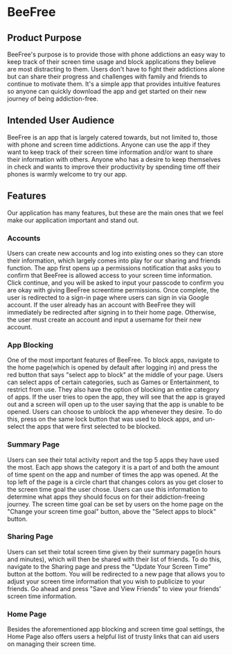 # BeeFree
## Product Purpose
BeeFree's purpose is to provide those with phone addictions an easy way to keep track of their screen time usage and block applications they believe are most distracting to them.
Users don't have to fight their addictions alone but can share their progress and challenges with family and friends to continue to motivate them. It's a simple app that 
provides intuitive features so anyone can quickly download the app and get started on their new journey of being addiction-free.
## Intended User Audience
BeeFree is an app that is largely catered towards, but not limited to, those with phone and screen time addictions. Anyone can use the app if they want to
keep track of their screen time information and/or want to share their information with others. Anyone who has a desire to keep themselves in check and wants to improve 
their productivity by spending time off their phones is warmly welcome to try our app.
## Features
Our application has many features, but these are the main ones that we feel make our application important and stand out. 
### Accounts
Users can create new accounts and log into existing ones so they can store their information, which largely comes into play for our sharing and friends function. The app first opens up a permissions notification that asks you to confirm that BeeFree is allowed access to your screen time information. Click continue, and you will be asked to input your passcode to confirm you are okay with giving BeeFree screentime permissions. Once complete, the user is redirected to a sign-in page where users can sign in via Google account. If the user already has an account with BeeFree they will immediately be redirected after signing in to their home page. Otherwise, the user must create an account and input a username for their new account. 
### App Blocking
One of the most important features of BeeFree. To block apps, navigate to the home page(which is opened by default after logging in) and press the red button that says "select app to block" at the middle of your page. Users can select apps of certain categories, such as Games or Entertainment, to restrict from use. They also have the option of blocking an entire category of apps. If the user tries to open the app,
they will see that the app is grayed out and a screen will open up to the user saying that the app is unable to be opened. Users can choose to unblock the app whenever they desire. To do this, press on the same lock button that was used to block apps, and un-select the apps that were first selected to be blocked.
### Summary Page
Users can see their total activity report and the top 5 apps they have used the most. Each app shows the category it is a part of and both the amount of time spent on the app and number of times the app was opened. At the top left of the page is a circle chart that changes colors as you get closer to the screen time goal the user chose.  Users can use this information to determine what apps they should focus on for their addiction-freeing journey. The screen time goal can be set by users on the home page on the "Change your screen time goal" button, above the "Select apps to block" button.
### Sharing Page
Users can set their total screen time given by their summary page(in hours and minutes), which will then be shared with their list of friends. To do this, navigate to the Sharing page and press the "Update Your Screen Time" button at the bottom. You will be redirected to a new page that allows you to adjust your screen time information that you wish to publicize to your friends. Go ahead and press "Save and View Friends" to view your friends' screen time information. 
### Home Page
Besides the aforementioned app blocking and screen time goal settings, the Home Page also offers users a helpful list of trusty links that can aid users on managing their screen time.
